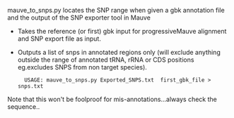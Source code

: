 mauve_to_snps.py locates the SNP range when given a gbk annotation file and the output of the SNP exporter tool in Mauve


- Takes the reference (or first) gbk input for progressiveMauve alignment and SNP export file as input.
- Outputs a list of snps in annotated regions only (will exclude anything outside the range of annotated tRNA, rRNA or CDS positions eg.excludes SNPS from non target species).


		USAGE: mauve_to_snps.py Exported_SNPS.txt  first_gbk_file > snps.txt  


Note that this won't be foolproof for mis-annotations...always check the sequence..
